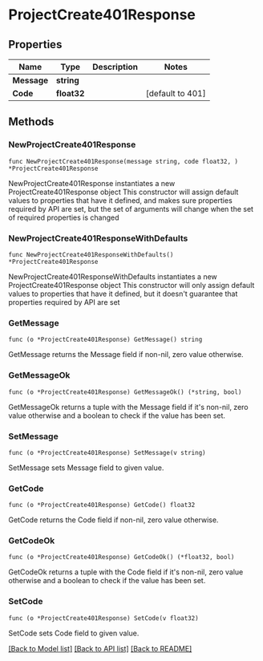 # ProjectCreate401Response

## Properties

Name | Type | Description | Notes
------------ | ------------- | ------------- | -------------
**Message** | **string** |  | 
**Code** | **float32** |  | [default to 401]

## Methods

### NewProjectCreate401Response

`func NewProjectCreate401Response(message string, code float32, ) *ProjectCreate401Response`

NewProjectCreate401Response instantiates a new ProjectCreate401Response object
This constructor will assign default values to properties that have it defined,
and makes sure properties required by API are set, but the set of arguments
will change when the set of required properties is changed

### NewProjectCreate401ResponseWithDefaults

`func NewProjectCreate401ResponseWithDefaults() *ProjectCreate401Response`

NewProjectCreate401ResponseWithDefaults instantiates a new ProjectCreate401Response object
This constructor will only assign default values to properties that have it defined,
but it doesn't guarantee that properties required by API are set

### GetMessage

`func (o *ProjectCreate401Response) GetMessage() string`

GetMessage returns the Message field if non-nil, zero value otherwise.

### GetMessageOk

`func (o *ProjectCreate401Response) GetMessageOk() (*string, bool)`

GetMessageOk returns a tuple with the Message field if it's non-nil, zero value otherwise
and a boolean to check if the value has been set.

### SetMessage

`func (o *ProjectCreate401Response) SetMessage(v string)`

SetMessage sets Message field to given value.


### GetCode

`func (o *ProjectCreate401Response) GetCode() float32`

GetCode returns the Code field if non-nil, zero value otherwise.

### GetCodeOk

`func (o *ProjectCreate401Response) GetCodeOk() (*float32, bool)`

GetCodeOk returns a tuple with the Code field if it's non-nil, zero value otherwise
and a boolean to check if the value has been set.

### SetCode

`func (o *ProjectCreate401Response) SetCode(v float32)`

SetCode sets Code field to given value.



[[Back to Model list]](../README.md#documentation-for-models) [[Back to API list]](../README.md#documentation-for-api-endpoints) [[Back to README]](../README.md)


